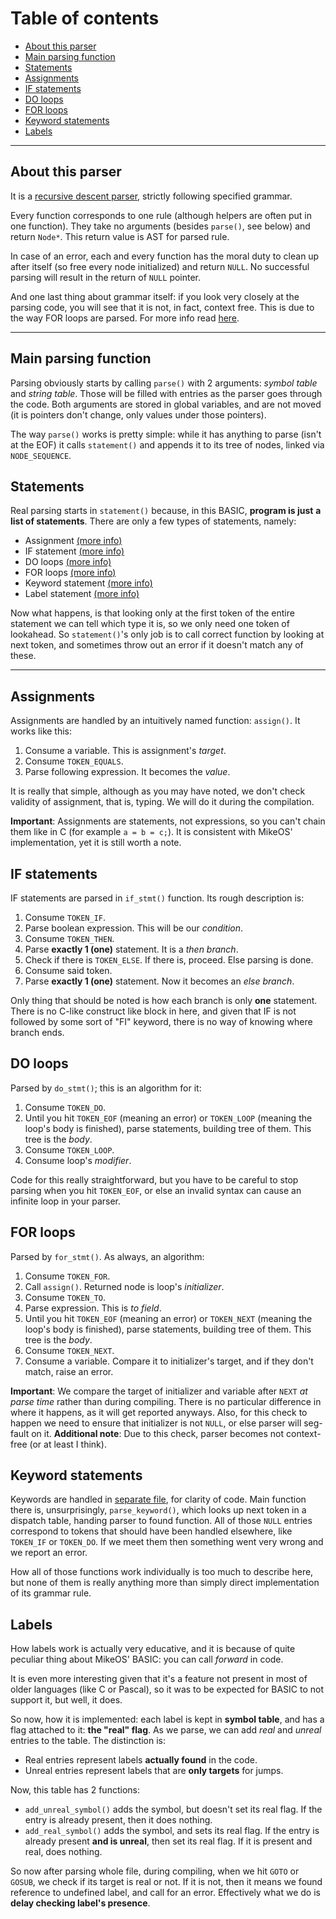 # Table of contents

- [About this parser](#about-this-parser)
- [Main parsing function](#main-parsing-function)
- [Statements](#statements)
- [Assignments](#assignments)
- [IF statements](#if-statements)
- [DO loops](#do-loops)
- [FOR loops](#for-loops)
- [Keyword statements](#keyword-statements)
- [Labels](#labels)

---

## About this parser

It is a [recursive descent parser](https://en.wikipedia.org/wiki/Recursive_descent_parser),
strictly following specified grammar.

Every function corresponds to one rule (although helpers are often put in one
function). They take no arguments (besides `parse()`, see below) and return
`Node*`. This return value is AST for parsed rule.

In case of an error, each and every function has the moral duty to clean up
after itself (so free every node initialized) and return `NULL`. No successful
parsing will result in the return of `NULL` pointer.

And one last thing about grammar itself: if you look very closely at the parsing
code, you will see that it is not, in fact, context free. This is due to the way
FOR loops are parsed. For more info read [here](#for-loops).

---

## Main parsing function

Parsing obviously starts by calling `parse()` with 2 arguments: *symbol table*
and *string table*. Those will be filled with entries as the parser goes through
the code. Both arguments are stored in global variables, and are not moved (it
is pointers don't change, only values under those pointers).

The way `parse()` works is pretty simple: while it has anything to parse (isn't
at the EOF) it calls `statement()` and appends it to its tree of nodes, linked
via `NODE_SEQUENCE`.

## Statements

Real parsing starts in `statement()` because, in this BASIC, **program is just**
**a list of statements**. There are only a few types of statements, namely:
- Assignment [(more info)](#assignments)
- IF statement [(more info)](#if-statements)
- DO loops [(more info)](#do-loops)
- FOR loops [(more info)](#for-loops)
- Keyword statement [(more info)](#keyword-statements)
- Label statement [(more info)](#labels)

Now what happens, is that looking only at the first token of the entire
statement we can tell which type it is, so we only need one token of lookahead.
So `statement()`'s only job is to call correct function by looking at next
token, and sometimes throw out an error if it doesn't match any of these.

---

## Assignments

Assignments are handled by an intuitively named function: `assign()`. It works
like this:
1. Consume a variable. This is assignment's *target*.
2. Consume `TOKEN_EQUALS`.
3. Parse following expression. It becomes the *value*.

It is really that simple, although as you may have noted, we don't check
validity of assignment, that is, typing. We will do it during the compilation.

**Important**: Assignments are statements, not expressions, so you can't chain
them like in C (for example `a = b = c;`). It is consistent with MikeOS'
implementation, yet it is still worth a note.

## IF statements

IF statements are parsed in `if_stmt()` function. Its rough description is:
1. Consume `TOKEN_IF`.
2. Parse boolean expression. This will be our *condition*.
3. Consume `TOKEN_THEN`.
4. Parse **exactly 1 (one)** statement. It is a *then branch*.
5. Check if there is `TOKEN_ELSE`. If there is, proceed. Else parsing is done.
6. Consume said token.
7. Parse **exactly 1 (one)** statement. Now it becomes an *else branch*.

Only thing that should be noted is how each branch is only **one** statement.
There is no C-like construct like block in here, and given that IF is not
followed by some sort of "FI" keyword, there is no way of knowing where branch
ends.

## DO loops

Parsed by `do_stmt()`; this is an algorithm for it:
1. Consume `TOKEN_DO`.
2. Until you hit `TOKEN_EOF` (meaning an error) or `TOKEN_LOOP` (meaning the
loop's body is finished), parse statements, building tree of them. This tree is
the *body*.
3. Consume `TOKEN_LOOP`.
4. Consume loop's *modifier*.

Code for this really straightforward, but you have to be careful to stop
parsing when you hit `TOKEN_EOF`, or else an invalid syntax can cause an
infinite loop in your parser.

## FOR loops

Parsed by `for_stmt()`. As always, an algorithm:
1. Consume `TOKEN_FOR`.
2. Call `assign()`. Returned node is loop's *initializer*.
3. Consume `TOKEN_TO`.
4. Parse expression. This is *to field*.
5. Until you hit `TOKEN_EOF` (meaning an error) or `TOKEN_NEXT` (meaning the
loop's body is finished), parse statements, building tree of them. This tree is
the *body*.
6. Consume `TOKEN_NEXT`.
7. Consume a variable. Compare it to initializer's target, and if they don't
match, raise an error.

**Important**: We compare the target of initializer and variable after `NEXT`
*at parse time* rather than during compiling. There is no particular difference
in where it happens, as it will get reported anyways. Also, for this check to
happen we need to ensure that initializer is not `NULL`, or else parser will
seg-fault on it.
**Additional note**: Due to this check, parser becomes not context-free (or at
least I think).

## Keyword statements

Keywords are handled in [separate file](../src/front/keyword_parser.c), for
clarity of code. Main function there is, unsurprisingly, `parse_keyword()`,
which looks up next token in a dispatch table, handing parser to found function.
All of those `NULL` entries correspond to tokens that should have been handled
elsewhere, like `TOKEN_IF` or `TOKEN_DO`. If we meet them then something went
very wrong and we report an error.

How all of those functions work individually is too much to describe here, but
none of them is really anything more than simply direct implementation of its
grammar rule.

## Labels

How labels work is actually very educative, and it is because of quite peculiar
thing about MikeOS' BASIC: you can call *forward* in code.

It is even more interesting given that it's a feature not present in most of
older languages (like C or Pascal), so it was to be expected for BASIC to not
support it, but well, it does.

So now, how it is implemented: each label is kept in **symbol table**, and has
a flag attached to it: **the "real" flag**. As we parse, we can add *real* and
*unreal* entries to the table. The distinction is:
- Real entries represent labels **actually found** in the code.
- Unreal entries represent labels that are **only targets** for jumps.

Now, this table has 2 functions:
- `add_unreal_symbol()` adds the symbol, but doesn't set its real flag. If the
entry is already present, then it does nothing.
- `add_real_symbol()` adds the symbol, and sets its real flag. If the entry is
already present **and is unreal**, then set its real flag. If it is present and
real, does nothing.

So now after parsing whole file, during compiling, when we hit `GOTO` or
`GOSUB`, we check if its target is real or not. If it is not, then it means we
found reference to undefined label, and call for an error. Effectively what we
do is **delay checking label's presence**.
